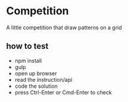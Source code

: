 # Competition
A little competition that draw patterns on a grid

## how to test
  - npm install
  - gulp
  - open up browser 
  - read the instruction/api
  - code the solution
  - press Ctrl-Enter or Cmd-Enter to check
  
